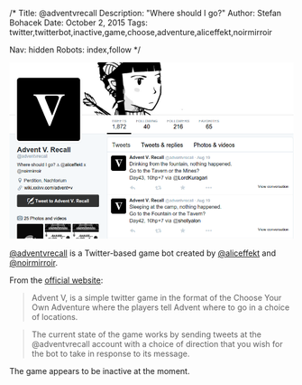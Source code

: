 /*
Title: @adventvrecall
Description: "Where should I go?"
Author: Stefan Bohacek
Date: October 2, 2015
Tags: twitter,twitterbot,inactive,game,choose,adventure,aliceffekt,noirmirroir

Nav: hidden
Robots: index,follow
*/

[![](/content/bots/twitterbots/images/adventvrecall.png)](https://twitter.com/adventvrecall) 


[@adventvrecall](https://twitter.com/adventvrecall) is a Twitter-based game bot created by [@aliceffekt](https://twitter.com/aliceffekt) and [@noirmirroir](https://twitter.com/noirmirroir).

From the [official website](http://wiki.xxiivv.com/advent+v):

> Advent V, is a simple twitter game in the format of the Choose Your Own Adventure where the players tell Advent where to go in a choice of locations.

> The current state of the game works by sending tweets at the @adventvrecall account with a choice of direction that you wish for the bot to take in response to its message.

The game appears to be inactive at the moment.